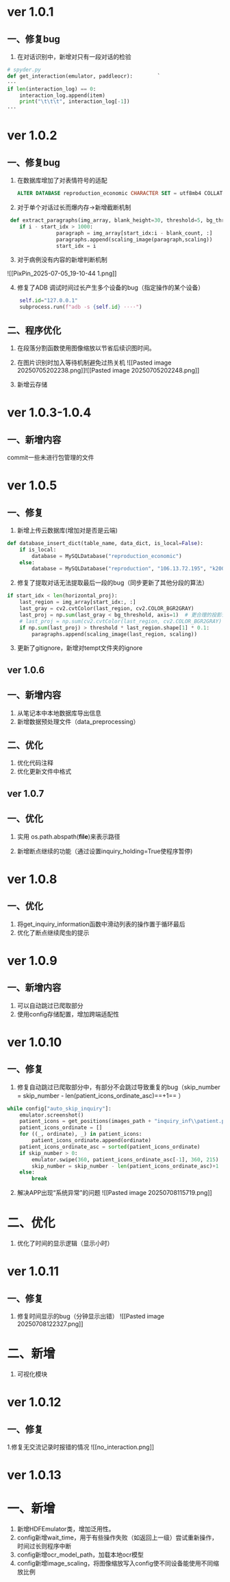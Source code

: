# ver 1.0.1

## 一、修复bug

1.  在对话识别中，新增对只有一段对话的检验

```python
# spyder.py
def get_interaction(emulator, paddleocr):        `
···
if len(interaction_log) == 0:
	interaction_log.append(item)
	print("\t\t\t", interaction_log[-1])
···
```
# ver 1.0.2
## 一、修复bug

1. 在数据库增加了对表情符号的适配

   ```sql
   ALTER DATABASE reproduction_economic CHARACTER SET = utf8mb4 COLLATE = utf8mb4_unicode_ci;
   ```


2. 对于单个对话过长而爆内存->新增截断机制

```python
 def extract_paragraphs(img_array, blank_height=30, threshold=5, bg_threshold=253, scaling=1):
    if i - start_idx > 1000:
                paragraph = img_array[start_idx:i - blank_count, :]
                paragraphs.append(scaling_image(paragraph,scaling))
                start_idx = i
```
3. 对于病例没有内容的新增判断机制

![[PixPin_2025-07-05_19-10-44 1.png]]

4. 修复了ADB 调试时间过长产生多个设备的bug（指定操作的某个设备）
```python
	self.id="127.0.0.1"
	subprocess.run(f"adb -s {self.id} ····")
```

## 二、程序优化

1. 在段落分割函数使用图像缩放以节省后续识图时间。

2. 在图片识别时加入等待机制避免过热关机
![[Pasted image 20250705202238.png]]![[Pasted image 20250705202248.png]]
3. 新增云存储

# ver 1.0.3-1.0.4
## 一、新增内容
commit一些未进行包管理的文件

# ver 1.0.5
## 一、修复
1. 新增上传云数据库(增加对是否是云端)
```python
def database_insert_dict(table_name, data_dict, is_local=False):  
    if is_local:  
        database = MySQLDatabase("reproduction_economic")  
    else:  
        database = MySQLDatabase("reproduction", "106.13.72.195", "k2003h", "Qwas1234!")
```
2. 修复了提取对话无法提取最后一段的bug（同步更新了其他分段的算法）
```python
if start_idx < len(horizontal_proj):  
    last_region = img_array[start_idx:, :]  
    last_gray = cv2.cvtColor(last_region, cv2.COLOR_BGR2GRAY)  
    last_proj = np.sum(last_gray < bg_threshold, axis=1)  # 更合理的投影计算  
    # last_proj = np.sum(cv2.cvtColor(last_region, cv2.COLOR_BGR2GRAY) > 252, axis=1) # 原计算方式
    if np.sum(last_proj) > threshold * last_region.shape[1] * 0.1: 
        paragraphs.append(scaling_image(last_region, scaling))
```
3. 更新了gitignore，新增对tempt文件夹的ignore


## ver 1.0.6
## 一、新增内容
1. 从笔记本中本地数据库导出信息
2. 新增数据预处理文件（data_preprocessing）
## 二、优化
1. 优化代码注释
2. 优化更新文件中格式


## ver 1.0.7
## 一、优化

1. 实用 os.path.abspath(__file__)来表示路径

2. 新增断点继续的功能（通过设置inquiry_holding=True使程序暂停)


# ver 1.0.8
## 一、优化
1. 将get_inquiry_information函数中滑动列表的操作置于循环最后
2. 优化了断点继续爬虫的提示


# ver 1.0.9 
## 一、新增内容
1. 可以自动跳过已爬取部分
2. 使用config存储配置，增加跨端适配性


# ver 1.0.10
## 一、修复
1. 修复自动跳过已爬取部分中，有部分不会跳过导致重复的bug（skip_number = skip_number - len(patient_icons_ordinate_asc)==+1== ）
```python
while config["auto_skip_inquiry"]:  
    emulator.screenshot()  
    patient_icons = get_positions(images_path + "inquiry_inf\\patient.png", screenshot_path, 0.8, 0.5)  
    patient_icons_ordinate = []  
    for ((_, ordinate), _) in patient_icons:  
        patient_icons_ordinate.append(ordinate)  
    patient_icons_ordinate_asc = sorted(patient_icons_ordinate)  
    if skip_number > 0:  
        emulator.swipe(360, patient_icons_ordinate_asc[-1], 360, 215)  
        skip_number = skip_number - len(patient_icons_ordinate_asc)+1  
    else:  
        break
``` 
2. 解决APP出现“系统异常”的问题
![[Pasted image 20250708115719.png]]
# 二、优化
1. 优化了时间的显示逻辑（显示小时）


# ver 1.0.11
## 一、修复
1. 修复时间显示的bug（分钟显示出错）
 ![[Pasted image 20250708122327.png]]
# 二、新增
1. 可视化模块


# ver 1.0.12
## 一、修复
1.修复无交流记录时报错的情况
![[no_interaction.png]]



# ver 1.0.13
# 一、新增
1. 新增HDFEmulator类，增加泛用性。
2. config新增wait_time，用于有些操作失败（如返回上一级）尝试重新操作，时间过长则程序中断
3. config新增ocr_model_path，加载本地ocr模型
4. config新增image_scaling，将图像缩放写入config使不同设备能使用不同缩放比例
